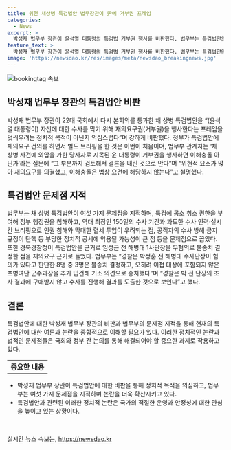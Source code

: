 ```yaml
---
title: 위헌 채상병 특검법안 법무장관이 尹에 거부권 프레임
categories:
  - News
excerpt: >
  박성재 법무부 장관이 윤석열 대통령의 특검법 거부권 행사를 비판했다. 법무부는 특검법안의 위헌성과 정당성을 강조하며, 재의요구 관련 브리핑을 진행했다. 이에 대한 국민의힘의 입장도 나왔고, 경북경찰청의 결정도 언급되었다. 윤석열 대통령과 관련된 채 상병 사건과 특검법안의 문제점을 다루며, 법무부의 입장과 경북경찰청의 결정을 설명했다.
feature_text: >
  박성재 법무부 장관이 윤석열 대통령의 특검법 거부권 행사를 비판했다. 법무부는 특검법안의 위헌성과 정당성을 강조하며, 재의요구 관련 브리핑을 진행했다. 이에 대한 국민의힘의 입장도 나왔고, 경북경찰청의 결정도 언급되었다. 윤석열 대통령과 관련된 채 상병 사건과 특검법안의 문제점을 다루며, 법무부의 입장과 경북경찰청의 결정을 설명했다.
image: 'https://newsdao.kr/res/images/meta/newsdao_breakingnews.jpg'
---
```


<p><img src="https://newsdao.kr/res/images/meta/newsdao_breakingnews.jpg" alt="bookingtag 속보" /></p>

<h2 data-ke-size="size26">박성재 법무부 장관의 특검법안 비판</h2>

<p data-ke-size="size16">박성재 법무부 장관이 22대 국회에서 다시 본회의를 통과한 채 상병 특검법안을 “(윤석열 대통령이) 자신에 대한 수사를 막기 위해 재의요구권(거부권)을 행사한다는 프레임을 덧씌우려는 정치적 목적이 아닌지 의심스럽다”며 강하게 비판했다. 정부가 특검법안에 재의요구 건의를 하면서 별도 브리핑을 한 것은 이번이 처음이며, 법무부 관계자는 ‘채 상병 사건에 외압을 가한 당사자로 지목된 윤 대통령이 거부권을 행사하면 이해충돌 아닌가’라는 질문에 “그 부분까지 검토해서 결론을 내린 것으로 안다”며 “위헌적 요소가 많아 재의요구를 의결했고, 이해충돌은 법상 요건에 해당하지 않는다”고 설명했다.</p>

<h2 data-ke-size="size26">특검법안 문제점 지적</h2>

<p data-ke-size="size16">법무부는 채 상병 특검법안이 여섯 가지 문제점을 지적하며, 특검에 공소 취소 권한을 부여해 정부 행정권을 침해하고, 역대 최장인 150일의 수사 기간과 과도한 수사 인력·실시간 브리핑으로 인권 침해와 막대한 혈세 투입이 우려되는 점, 공직자의 수사 방해 금지 규정이 탄핵 등 부당한 정치적 공세에 악용될 가능성이 큰 점 등을 문제점으로 꼽았다. 또한 경북경찰청이 특검법안을 근거로 임성근 전 해병대 1사단장을 무혐의로 불송치 결정한 점을 재의요구 근거로 들었다. 법무부는 “경찰은 박정훈 전 해병대 수사단장이 혐의가 있다고 판단한 8명 중 3명은 불송치 결정하고, 오히려 이첩 대상에 포함되지 않은 포병여단 군수과장을 추가 입건해 기소 의견으로 송치했다”며 “경찰은 박 전 단장의 조사 결과에 구애받지 않고 수사를 진행해 결과를 도출한 것으로 보인다”고 했다.</p>

<h2 data-ke-size="size26">결론</h2>

<p data-ke-size="size16">특검법안에 대한 박성재 법무부 장관의 비판과 법무부의 문제점 지적을 통해 현재의 특검법안에 대한 여론과 논란을 종합적으로 이해할 필요가 있다. 이러한 정치적인 논란과 법적인 문제점들은 국회와 정부 간 논의를 통해 해결되어야 할 중요한 과제로 작용하고 있다.</p>

<table>
    <tbody>
        <tr>
            <td style="text-align: center; height: 17px;"><b>중요한 내용</b></td>
        </tr>
    </tbody>
</table>

<ul>
    <li>박성재 법무부 장관이 특검법안에 대한 비판을 통해 정치적 목적을 의심하고, 법무부는 여섯 가지 문제점을 지적하며 논란을 더욱 확산시키고 있다.</li>
    <li>특검법안과 관련된 이러한 정치적 논란은 국가의 적절한 운영과 안정성에 대한 관심을 높이고 있는 상황이다.</li>
</ul>

<p data-ke-size="size16">&nbsp;</p>
실시간 뉴스 속보는, <a href="https://newsdao.kr" rel="dofollow">https://newsdao.kr</a>


